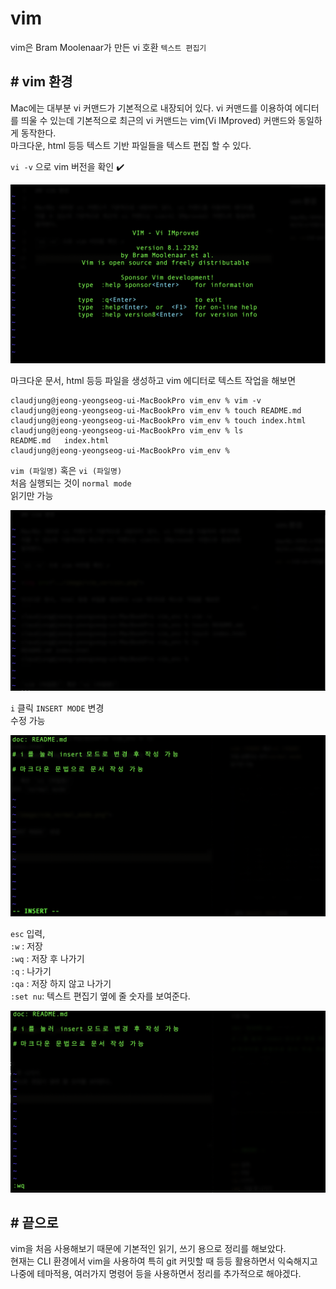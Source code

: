 # vim
vim은 Bram Moolenaar가 만든 vi 호환 `텍스트 편집기`  

## # vim 환경

Mac에는 대부분 vi 커맨드가 기본적으로 내장되어 있다. vi 커맨드를 이용하여 에디터를 띄울 수 있는데 기본적으로 최근의 vi 커맨드는 vim(Vi IMproved) 커맨드와 동일하게 동작한다.  
마크다운, html 등등 텍스트 기반 파일들을 텍스트 편집 할 수 있다.

`vi -v` 으로 vim 버전을 확인 ✔️

<img src="../image/vim_version.png">

마크다운 문서, html 등등 파일을 생성하고 vim 에디터로 텍스트 작업을 해보면
```
claudjung@jeong-yeongseog-ui-MacBookPro vim_env % vim -v
claudjung@jeong-yeongseog-ui-MacBookPro vim_env % touch README.md
claudjung@jeong-yeongseog-ui-MacBookPro vim_env % touch index.html
claudjung@jeong-yeongseog-ui-MacBookPro vim_env % ls
README.md	index.html
claudjung@jeong-yeongseog-ui-MacBookPro vim_env % 
```

`vim (파일명)` 혹은 `vi (파일명)`  
처음 실행되는 것이 `normal mode`  
읽기만 가능

<img src="../image/vim_normal_mode.png">

`i` 클릭 `INSERT MODE` 변경  
수정 가능  

<img src="../image/vim_insert_mode.png">

`esc` 입력,  
`:w` : 저장  
`:wq` : 저장 후 나가기  
`:q` : 나가기  
`:qa` : 저장 하지 않고 나가기   
`:set nu`: 텍스트 편집기 옆에 줄 숫자를 보여준다.  

<img src="../image/vim_save_quit.png">

## # 끝으로
vim을 처음 사용해보기 때문에 기본적인 읽기, 쓰기 용으로 정리를 해보았다.  
현재는 CLI 환경에서 vim을 사용하여 특히 git 커밋할 때 등등 활용하면서 익숙해지고  
나중에 테마적용, 여러가지 명령어 등을 사용하면서 정리를 추가적으로 해야겠다.